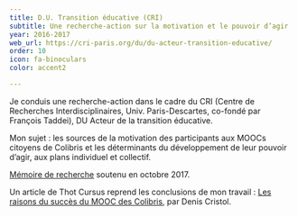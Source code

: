 ```yaml
---
title: D.U. Transition éducative (CRI)
subtitle: Une recherche-action sur la motivation et le pouvoir d’agir
year: 2016-2017
web_url: https://cri-paris.org/du/du-acteur-transition-educative/
order: 10
icon: fa-binoculars
color: accent2

---
```

Je conduis une recherche-action dans le cadre du CRI (Centre de Recherches Interdisciplinaires, Univ. Paris-Descartes, co-fondé par François Taddei), DU Acteur de la transition éducative.

Mon sujet :  les sources de la motivation des participants aux MOOCs citoyens de Colibris et les déterminants du développement de leur pouvoir d’agir, aux plans individuel et collectif.

[Mémoire de recherche](https://www.dropbox.com/s/pft2fsjg9v72yij/M%C3%A9moire%20Anne%20Lech%C3%AAne%20complet%20DU%2005%20juillet%2017.pdf?dl=0) soutenu en octobre 2017.

Un article de Thot Cursus reprend les conclusions de mon travail : [Les raisons du succès du MOOC des Colibris](), par Denis Cristol.